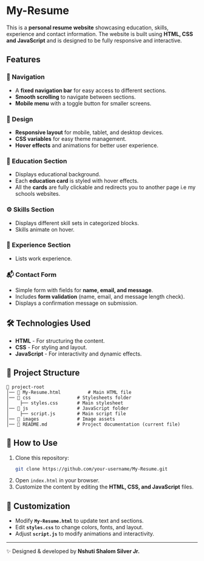 # My-Resume

This is a **personal resume website** showcasing education, skills, experience and contact information. The website is built using **HTML, CSS and JavaScript** and is designed to be fully responsive and interactive.

## Features

### 🔹 Navigation
- A **fixed navigation bar** for easy access to different sections.
- **Smooth scrolling** to navigate between sections.
- **Mobile menu** with a toggle button for smaller screens.

### 🎨 Design
- **Responsive layout** for mobile, tablet, and desktop devices.
- **CSS variables** for easy theme management.
- **Hover effects** and animations for better user experience.

### 🏫 Education Section
- Displays educational background.
- Each **education card** is styled with hover effects.
- All the **cards** are fully clickable and redirects you to another page i.e my schools websites.

### ⚙️ Skills Section
- Displays different skill sets in categorized blocks.
- Skills animate on hover.

### 💼 Experience Section
- Lists work experience.

### 📬 Contact Form
- Simple form with fields for **name, email, and message**.
- Includes **form validation** (name, email, and message length check).
- Displays a confirmation message on submission.

## 🛠️ Technologies Used
- **HTML** - For structuring the content.
- **CSS** - For styling and layout.
- **JavaScript** - For interactivity and dynamic effects.

## 📂 Project Structure
```
📁 project-root
│── 📄 My-Resume.html          # Main HTML file
│── 📂 css                 # Stylesheets folder
│    ├── styles.css       # Main stylesheet
│── 📂 js                  # JavaScript folder
│    ├── script.js        # Main script file
│── 📂 images              # Image assets
│── 📄 README.md           # Project documentation (current file)
```

## 🚀 How to Use
1. Clone this repository:
   ```sh
   git clone https://github.com/your-username/My-Resume.git
   ```
2. Open `index.html` in your browser.
3. Customize the content by editing the **HTML, CSS, and JavaScript** files.

## 📝 Customization
- Modify **`My-Resume.html`** to update text and sections.
- Edit **`styles.css`** to change colors, fonts, and layout.
- Adjust **`script.js`** to modify animations and interactivity.

---
✨ Designed & developed by **Nshuti Shalom Silver Jr.**

